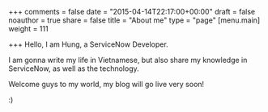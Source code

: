 +++
comments = false
date = "2015-04-14T22:17:00+00:00"
draft = false
noauthor = true
share = false
title = "About me"
type = "page"
[menu.main]
weight = 111

+++
Hello, I am Hung, a ServiceNow Developer. 

I am gonna write my life in Vietnamese, but also share my knowledge in ServiceNow, as well as the technology.

Welcome guys to my world, my blog will go live very soon!

:)